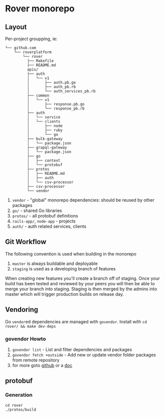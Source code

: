 # Rover monorepo

## Layout

Per-project groupping, ie:

```
└── github.com
    └── roverplatform
        └── rover
          ├── Makefile
          ├── README.md
          apis/
          ├── auth
          │   └── v1
          │       ├── auth.pb.go
          │       ├── auth_pb.rb
          │       └── auth_services_pb.rb
          ├── common
          │   └── v1
          │       ├── response.pb.go
          │       └── response_pb.rb
          ├── auth
          │   └── service
          │   └── clients
          │       ├── node
          │       ├── ruby
          │       └── go
          ├── bulk-gateway
          │   └── package.json
          ├── grapql-gateway
          │   └── package.json
          ├── go
          │   ├── context
          │   └── protobuf
          ├── protos
          │   ├── README.md
          │   ├── auth
          │   └── csv-processor
          ├── csv-processor
          └── vendor
```

1. `vendor` - "global" monorepo dependencies: should be reused by other packages
2. `go/` - shared Go libraries
3. `protos/` - all protobuf definitions
4. `rails-app/`, `node-app` - projects
5. `auth/` - auth related services, clients

## Git Workflow

The following convention is used when building in the monorepo
1. `master` is always buildable and deployable
2. `staging` is used as a developing branch of features

When creating new features you'll create a branch off of staging. Once your build has been tested and reviewed by your peers you will then be able to merge your branch into staging. Staging is then merged by the admins into master which will trigger production builds on release day.

## Vendoring

Go `vendor`ed dependencies are managed with `govendor`. Install with `cd rover/ && make dev-deps` 

### govendor Howto

1. `govendor list` - List and filter dependencies and packages
2. `govendor fetch +outside` - Add new or update vendor folder packages from remote repository
3. for more goto [github](https://github.com/kardianos/govendor) or a [doc](https://devcenter.heroku.com/articles/go-dependencies-via-govendor)

## protobuf

### Generation

```
cd rover
./protos/build
```
